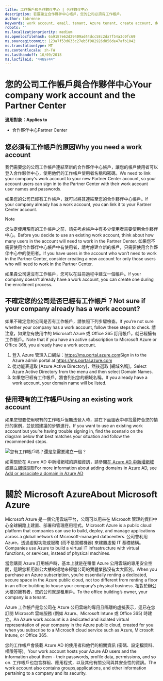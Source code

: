 ```yaml
---
title: 工作帳戶和合作夥伴中心 | 合作夥伴中心
description: 若要建立合作夥伴中心帳戶，您的公司必須有工作帳戶。
author: labrenne
Keywords: work account, email, tenant, Azure tenant, create account, domain name
robots: ''
ms.localizationpriority: medium
ms.openlocfilehash: 6a9187e62d29409ad44dcc58c2da7f54a3c0fc69
ms.sourcegitcommit: 123a7f53d633c27eb5f982926d856de47afb1042
ms.translationtype: MT
ms.contentlocale: zh-TW
ms.lasthandoff: 10/09/2018
ms.locfileid: "4489744"
---
```

# <a name="your-company-work-account-and-the-partner-center"></a><span data-ttu-id="81623-103">您的公司工作帳戶與合作夥伴中心</span><span class="sxs-lookup"><span data-stu-id="81623-103">Your company work account and the Partner Center</span></span>  

**<span data-ttu-id="81623-104">適用對象：</span><span class="sxs-lookup"><span data-stu-id="81623-104">Applies to</span></span>**

-  <span data-ttu-id="81623-105">合作夥伴中心</span><span class="sxs-lookup"><span data-stu-id="81623-105">Partner Center</span></span>

## <a name="why-you-need-a-work-account"></a><span data-ttu-id="81623-106">您必須有工作帳戶的原因</span><span class="sxs-lookup"><span data-stu-id="81623-106">Why you need a work account</span></span>

<span data-ttu-id="81623-107">我們需要您的公司工作帳戶連結至新的合作夥伴中心帳戶，讓您的帳戶使用者可以登入合作夥伴中心，使用他們的工作帳戶使用者名稱和密碼。</span><span class="sxs-lookup"><span data-stu-id="81623-107">We need to link your company's work account to your new Partner Center account, so your account users can sign in to the Partner Center with their work account user names and passwords.</span></span>

<span data-ttu-id="81623-108">如果您的公司已經有工作帳戶，就可以將其連結至您的合作夥伴中心帳戶。</span><span class="sxs-lookup"><span data-stu-id="81623-108">If your company already has a work account, you can link it to your Partner Center account.</span></span> 

> [!NOTE]  
>  <span data-ttu-id="81623-109">您決定使用現有的工作帳戶之前，請先考慮帳戶中有多少使用者需要使用合作夥伴中心。</span><span class="sxs-lookup"><span data-stu-id="81623-109">Before you decide to use an existing work account, think about how many users in the account will need to work in the Partner Center.</span></span> <span data-ttu-id="81623-110">如果您不需要使用合作夥伴中心帳戶中有使用者，請考慮建立新的帳戶，只需要使用合作夥伴中心中的使用者。</span><span class="sxs-lookup"><span data-stu-id="81623-110">If you have users in the account who won’t need to work in the Partner Center, consider creating a new account for only those users who will need to work in the Partner Center.</span></span>

<span data-ttu-id="81623-111">如果貴公司還沒有工作帳戶，您可以在註冊過程中建立一個帳戶。</span><span class="sxs-lookup"><span data-stu-id="81623-111">If your company doesn’t already have a work account, you can create one during the enrollment process.</span></span> 

## <a name="not-sure-if-your-company-already-has-a-work-account"></a><span data-ttu-id="81623-112">不確定您的公司是否已經有工作帳戶？</span><span class="sxs-lookup"><span data-stu-id="81623-112">Not sure if your company already has a work account?</span></span>

<span data-ttu-id="81623-113">如果不確定您的公司是否有工作帳戶，請依照下列步驟檢查。</span><span class="sxs-lookup"><span data-stu-id="81623-113">If you’re not sure whether your company has a work account, follow these steps to check.</span></span> <span data-ttu-id="81623-114">請注意，如果您有使用中的 Microsoft Azure 或 Office 365 訂用帳戶，就已經擁有工作帳戶。</span><span class="sxs-lookup"><span data-stu-id="81623-114">Note that if you have an active subscription to Microsoft Azure or Office 365, you already have a work account.</span></span>
1.  <span data-ttu-id="81623-115">登入 Azure 管理入口網站：https://ms.portal.azure.com</span><span class="sxs-lookup"><span data-stu-id="81623-115">Sign in to the Azure admin portal at https://ms.portal.azure.com</span></span>
2.  <span data-ttu-id="81623-116">從功能表選取 [Azure Active Directory]，然後選取 [網域名稱]。</span><span class="sxs-lookup"><span data-stu-id="81623-116">Select Azure Active Directory from the menu and then select Domain Names.</span></span>
3.  <span data-ttu-id="81623-117">如果您已經有工作帳戶，將會列出您的網域名稱。</span><span class="sxs-lookup"><span data-stu-id="81623-117">If you already have a work account, your domain name will be listed.</span></span>

## <a name="using-an-existing-work-account"></a><span data-ttu-id="81623-118">使用現有的工作帳戶</span><span class="sxs-lookup"><span data-stu-id="81623-118">Using an existing work account</span></span>

<span data-ttu-id="81623-119">如果您想要使用現有的工作帳戶但無法登入時，請在下面圖表中尋找最符合您的情形的案例，並依照建議的步驟進行。</span><span class="sxs-lookup"><span data-stu-id="81623-119">If you want to use an existing work account but you’re having trouble signing in, find the scenario on the diagram below that best matches your situation and follow the recommended steps.</span></span> 

![您有工作帳戶嗎？還是您需要建立一個？](images/onboardingAADFlow.png)

<span data-ttu-id="81623-121">如需關於在 Azure AD 中新增網域的詳細資訊，請參閱[在 Azure AD 中新增網域或建立網域關聯](https://docs.microsoft.com/azure/active-directory/active-directory-add-domain)</span><span class="sxs-lookup"><span data-stu-id="81623-121">For more information about adding domains in Azure AD, see [Add or associate a domain in Azure AD](https://docs.microsoft.com/azure/active-directory/active-directory-add-domain)</span></span>

# <a name="about-microsoft-azure"></a><span data-ttu-id="81623-122">關於 Microsoft Azure</span><span class="sxs-lookup"><span data-stu-id="81623-122">About Microsoft Azure</span></span>

<span data-ttu-id="81623-123">Microsoft Azure 是一個公用雲端平台，公司可以用來在 Microsoft 管理的資料中心全球網路上建置、部署和管理應用程式。</span><span class="sxs-lookup"><span data-stu-id="81623-123">Microsoft Azure is a public cloud platform that companies can use to build, deploy, and manage applications across a global network of Microsoft-managed datacenters.</span></span> <span data-ttu-id="81623-124">公司會利用 Azure，透過虛擬功能或服務 (而不是實體機器) 來建置虛擬 IT 基礎結構。</span><span class="sxs-lookup"><span data-stu-id="81623-124">Companies use Azure to build a virtual IT infrastructure with virtual functions, or services, instead of physical machines.</span></span> 

<span data-ttu-id="81623-125">當您購買 Azure 訂用帳戶時，基本上就是在租借 Azure 公用雲端的專用安全空間，這跟您租用辦公大樓的場地來經營公司的實體業務沒有太大區別。</span><span class="sxs-lookup"><span data-stu-id="81623-125">When you purchase an Azure subscription, you’re essentially renting a dedicated, secure space in the Azure public cloud, not too different from renting a floor in an office building to house your company’s physical business.</span></span> <span data-ttu-id="81623-126">相對於辦公大樓的擁有者，您的公司就是租用戶。</span><span class="sxs-lookup"><span data-stu-id="81623-126">To the office building’s owner, your company is a tenant.</span></span> 

<span data-ttu-id="81623-127">Azure 工作帳戶是您公司在 Azure 公用雲端的專用且隔離的虛擬表示，這已在您訂閱 Microsoft 雲端服務 (例如 Azure、Microsoft Intune 或 Office 365) 時建立。</span><span class="sxs-lookup"><span data-stu-id="81623-127">An Azure work account is a dedicated and isolated virtual representation of your company in the Azure public cloud, created for you when you subscribe to a Microsoft cloud service such as Azure, Microsoft Intune, or Office 365.</span></span> 

<span data-ttu-id="81623-128">您的工作帳戶會裝載 Azure AD 的使用者和他們的相關資訊 (密碼、設定檔資料、權限等等)。</span><span class="sxs-lookup"><span data-stu-id="81623-128">Your work account hosts your Azure AD users and the information about them - their passwords, profile data, permissions, and so on.</span></span> <span data-ttu-id="81623-129">工作帳戶也包含群組、應用程式，以及其他有關公司與其安全性的資訊。</span><span class="sxs-lookup"><span data-stu-id="81623-129">The work account also contains groups,applications, and other information pertaining to a company and its security.</span></span> 
